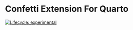 # Confetti Extension For Quarto

[![Lifecycle:
experimental](https://img.shields.io/badge/lifecycle-experimental-orange.svg)](https://lifecycle.r-lib.org/articles/stages.html#experimental)
